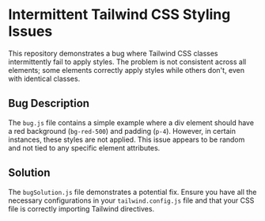 # Intermittent Tailwind CSS Styling Issues

This repository demonstrates a bug where Tailwind CSS classes intermittently fail to apply styles. The problem is not consistent across all elements; some elements correctly apply styles while others don't, even with identical classes.

## Bug Description

The `bug.js` file contains a simple example where a div element should have a red background (`bg-red-500`) and padding (`p-4`). However, in certain instances, these styles are not applied. This issue appears to be random and not tied to any specific element attributes.

## Solution

The `bugSolution.js` file demonstrates a potential fix. Ensure you have all the necessary configurations in your `tailwind.config.js` file and that your CSS file is correctly importing Tailwind directives.